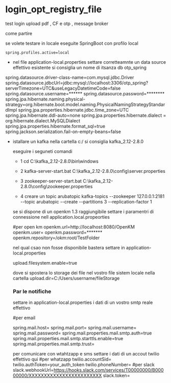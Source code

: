 # login_opt_registry_file
test login upload pdf , CF e otp , message broker 

come partire 

se volete testare in locale 
   eseguite SpringBoot con profilo local 
   
    spring.profiles.active=local
   
   
 - nel file application-local.properties 
   settare corretteamnte un data source effettivo esistente 
   si consiglia un nome di itsanza db otp_spring
   
 
  spring.datasource.driver-class-name=com.mysql.jdbc.Driver
  spring.datasource.jdbcUrl=jdbc:mysql://localhost:3306/otp_spring?serverTimezone=UTC&useLegacyDatetimeCode=false
  spring.datasource.username=******
  spring.datasource.password=********
  spring.jpa.hibernate.naming.physical-strategy=org.hibernate.boot.model.naming.PhysicalNamingStrategyStandardImpl
  spring.jpa.properties.hibernate.jdbc.time_zone=UTC
  spring.jpa.hibernate.ddl-auto=none
  spring.jpa.properties.hibernate.dialect = org.hibernate.dialect.MySQLDialect
  spring.jpa.properties.hibernate.format_sql=true
  spring.jackson.serialization.fail-on-empty-beans=false
  
 - istallare un kafka nella cartella c:/
   si consiglia kafka_2.12-2.8.0
   
   eseguire i seguneti comandi 
   - 1  cd C:\kafka_2.12-2.8.0\bin\windows
        
   - 2  kafka-server-start.bat C:\kafka_2.12-2.8.0\config\server.properties
    
   - 3 zookeeper-server-start.bat C:\kafka_2.12-2.8.0\config\zookeeper.properties
   
   - 4 creare un topic arubatopic 
       kafka-topics --zookeeper 127.0.0.1:2181 --topic arubatopic  --create --partitions 3 --replication-factor 1
       
      
   se si dispone di un openkm 1.3 raggiungibile 
    settare i paramentri di connessione 
    nell application.local.propeorties
    
    #per open km 
    openkm.url=http://localhost:8080/OpenKM
    openkm.user=<vostro user admin>
    openkm.password=*******
    openkm.repository=/okm:root/TestFolder
    
    
    nel qual csao non fosse disponibile bastera settare in 
    application-local.properties 
    
    upload.filesystem.enable=true
    
    dove si spostera lo storage dei file nel vostro file sistem locale 
    nella cartella 
    upload.dir=C:/Users/username/fileStorage
    
    <h3>Par le notifiche</h3>  
    settare in application-local.properties  i dati di un vostro smtp reale effettivo
    
    #per email 

    spring.mail.host=
    spring.mail.port=
    spring.mail.username=
    spring.mail.password=
    spring.mail.properties.mail.smtp.auth=true
    spring.mail.properties.mail.smtp.starttls.enable=true 
    spring.mail.properties.mail.smtp.trust=
    
    
    per comunicare con wtahtzapp e sms settare i dati di un accout twilio effettivo qui 
    #per whatzapp 
    twilio.accountSid=
    twilio.authToken=your_auth_token
    twilio.phoneNumber=
    #per slack 
    slack.webhookUrl=https://hooks.slack.com/services/T00000000/B00000000/XXXXXXXXXXXXXXXXXXXXXXXX
    slack.token=
    
    
  
